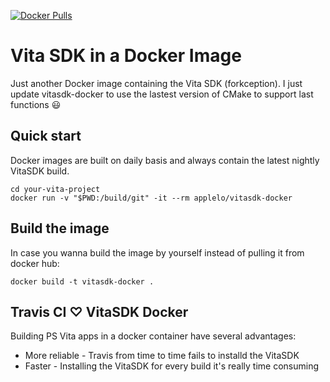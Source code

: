 [![Docker Pulls](https://img.shields.io/docker/pulls/applelo/vitasdk-docker.svg)](https://hub.docker.com/r/gnuton/vitasdk-docker)

Vita SDK in a Docker Image
==========================
Just another Docker image containing the Vita SDK (forkception). I just update vitasdk-docker to use the lastest version of CMake to support last functions :smiley:

Quick start
---------------
Docker images are built on daily basis and always contain the latest nightly VitaSDK build.

    cd your-vita-project
    docker run -v "$PWD:/build/git" -it --rm applelo/vitasdk-docker
    
Build the image
---------------
In case you wanna build the image by yourself instead of pulling it from docker hub:

    docker build -t vitasdk-docker .
    
Travis CI ♡ VitaSDK Docker
---------------
Building PS Vita apps in a docker container have several advantages:
 - More reliable - Travis from time to time fails to installd the VitaSDK
 - Faster - Installing the VitaSDK for every build it's really time consuming
